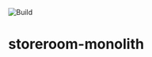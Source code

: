 ![Build](https://github.com/actions/ismaelcabanas/workflows/Build%20storeroom-webapi%20with%20Gradle/badge.svg)

# storeroom-monolith
